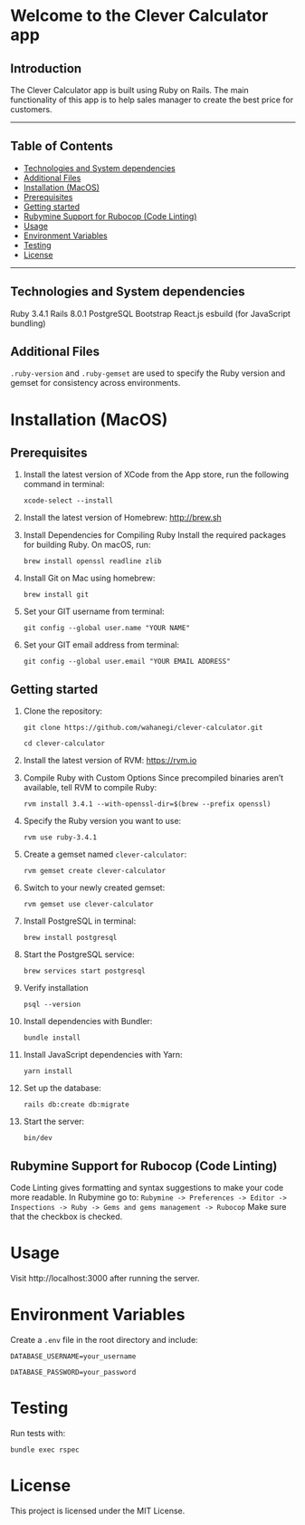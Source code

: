 # Welcome to the Clever Calculator app
## Introduction

The Clever Calculator app is built using Ruby on Rails. The main functionality of this app is to help sales manager 
to create the best price for customers.

___
## Table of Contents
- [Technologies and System dependencies](#technologies-and-system-dependencies)
- [Additional Files](#additional-files)
- [Installation (MacOS)](#installation-macos)
- [Prerequisites](#prerequisites)
- [Getting started](#getting-started)
- [Rubymine Support for Rubocop (Code Linting)](#rubymine-support-for-rubocop-code-linting)
- [Usage](#usage)
- [Environment Variables](#environment-variables)
- [Testing](#testing)
- [License](#license)

___
## Technologies and System dependencies
Ruby 3.4.1
Rails 8.0.1
PostgreSQL
Bootstrap
React.js
esbuild (for JavaScript bundling)

## Additional Files

```.ruby-version``` and ```.ruby-gemset```  are used to specify the Ruby version and gemset for consistency across environments.

# Installation (MacOS)

## Prerequisites

1. Install the latest version of XCode from the App store, run the following command in terminal:
    ```
    xcode-select --install
    ```
2. Install the latest version of Homebrew: http://brew.sh

3. Install Dependencies for Compiling Ruby Install the required packages for building Ruby. On macOS, run:
    ```
    brew install openssl readline zlib
    ```
4. Install Git on Mac using homebrew:
    ```
    brew install git
    ```
5. Set your GIT username from terminal:
    ```
    git config --global user.name "YOUR NAME"
   ```
6. Set your GIT email address from terminal:
    ```
   git config --global user.email "YOUR EMAIL ADDRESS"
   ```

## Getting started

1. Clone the repository:
	```
    git clone https://github.com/wahanegi/clever-calculator.git
    ```
	```
	cd clever-calculator
    ```
2. Install the latest version of RVM: https://rvm.io

3. Compile Ruby with Custom Options Since precompiled binaries aren’t available, tell RVM to compile Ruby:
	```
    rvm install 3.4.1 --with-openssl-dir=$(brew --prefix openssl)
    ```
4. Specify the Ruby version you want to use:
	```
    rvm use ruby-3.4.1
    ```
5. Create a gemset named `clever-calculator`:
	```
    rvm gemset create clever-calculator
    ```
6. Switch to your newly created gemset:
	```
    rvm gemset use clever-calculator
    ```
7. Install PostgreSQL in terminal:
    ```
   brew install postgresql
    ```
8. Start the PostgreSQL service:
	```
    brew services start postgresql
    ```
9. Verify installation
	```
    psql --version
    ```
10. Install dependencies with Bundler:
	```
    bundle install
    ```
11. Install JavaScript dependencies with Yarn:
    ```
    yarn install
    ```
12. Set up the database:
	```
    rails db:create db:migrate
    ```
13. Start the server:
	```
    bin/dev
    ```
## Rubymine Support for Rubocop (Code Linting)

Code Linting gives formatting and syntax suggestions to make your code more readable.
In Rubymine go to:
```Rubymine -> Preferences -> Editor -> Inspections -> Ruby -> Gems and gems management -> Rubocop```
Make sure that the checkbox is checked.


# Usage
Visit http://localhost:3000 after running the server.

# Environment Variables

Create a ```.env``` file in the root directory and include:
```
DATABASE_USERNAME=your_username
```
```
DATABASE_PASSWORD=your_password
```

# Testing

Run tests with:
```
bundle exec rspec
```

# License
This project is licensed under the MIT License.
